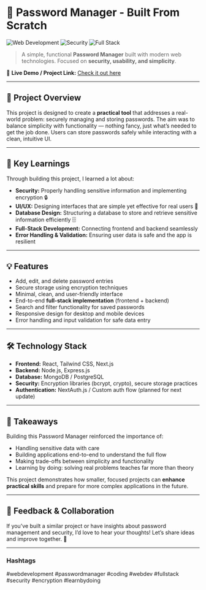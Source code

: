# 🔐 Password Manager - Built From Scratch

![Web Development](https://img.shields.io/badge/Web%20Development-🌐-blue) ![Security](https://img.shields.io/badge/Security-🔒-green) ![Full Stack](https://img.shields.io/badge/Full%20Stack-💻-orange)

> A simple, functional **Password Manager** built with modern web technologies. Focused on **security, usability, and simplicity**.

🔗 **Live Demo / Project Link:** [Check it out here]((https://rawvault.vercel.app/))

---

## 🚀 Project Overview

This project is designed to create a **practical tool** that addresses a real-world problem: securely managing and storing passwords. The aim was to balance simplicity with functionality — nothing fancy, just what’s needed to get the job done. Users can store passwords safely while interacting with a clean, intuitive UI.

---

## 📝 Key Learnings

Through building this project, I learned a lot about:

* **Security:** Properly handling sensitive information and implementing encryption 🔒
* **UI/UX:** Designing interfaces that are simple yet effective for real users 🎨
* **Database Design:** Structuring a database to store and retrieve sensitive information efficiently 🗄️
* **Full-Stack Development:** Connecting frontend and backend seamlessly
* **Error Handling & Validation:** Ensuring user data is safe and the app is resilient

---

## 💡 Features

* Add, edit, and delete password entries
* Secure storage using encryption techniques
* Minimal, clean, and user-friendly interface
* End-to-end **full-stack implementation** (frontend + backend)
* Search and filter functionality for saved passwords
* Responsive design for desktop and mobile devices
* Error handling and input validation for safe data entry

---

## 🛠️ Technology Stack

* **Frontend:** React, Tailwind CSS, Next.js
* **Backend:** Node.js, Express.js
* **Database:** MongoDB / PostgreSQL
* **Security:** Encryption libraries (bcrypt, crypto), secure storage practices
* **Authentication:** NextAuth.js / Custom auth flow (planned for next update)

---

## 🌟 Takeaways

Building this Password Manager reinforced the importance of:

* Handling sensitive data with care
* Building applications end-to-end to understand the full flow
* Making trade-offs between simplicity and functionality
* Learning by doing: solving real problems teaches far more than theory

This project demonstrates how smaller, focused projects can **enhance practical skills** and prepare for more complex applications in the future.

---

## 📌 Feedback & Collaboration

If you’ve built a similar project or have insights about password management and security, I’d love to hear your thoughts! Let’s share ideas and improve together. 💬

---

### Hashtags

#webdevelopment #passwordmanager #coding #webdev #fullstack #security #encryption #learnbydoing
